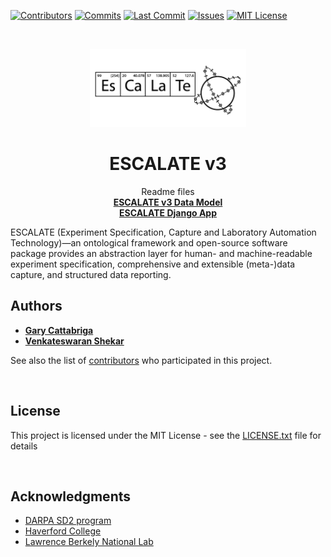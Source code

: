 [![Contributors][contributors-shield]][contributors-url]
[![Commits][commits-shield]][commits-url]
[![Last Commit][lastcommit-shield]][lastcommit-url]
[![Issues][issues-shield]][issues-url]
[![MIT License][license-shield]][license-url]

<!-- PROJECT LOGO -->
<br />
<p align="center">
  <a href="https://github.com/darkreactions/ESCALATE">
    <img src="data_model/images/Escalate_B-04.png" alt="Logo" width="250 height="100">
  </a>
  <h1 align="center">ESCALATE v3</h1>
  <p align="center">
   Readme files 
    <br />
    <a href="https://github.com/darkreactions/ESCALATE/blob/master/data_model/README.md"><strong>ESCALATE v3 Data Model</strong></a>
    <br />
    <a href="https://github.com/darkreactions/ESCALATE/blob/master/escalate/README.md"><strong>ESCALATE Django App</strong></a>
    <br />
  </p>
  
</p>


ESCALATE (Experiment Specification, Capture and Laboratory Automation Technology)—an ontological framework and open-source software package provides an abstraction layer for human- and machine-readable experiment specification, comprehensive and extensible (meta-)data capture, and structured data reporting.

<!-- ******************* Authors ****************** -->
<a name="authors"></a>
## Authors

* [**Gary Cattabriga**](https://github.com/gcatabr1)
* [**Venkateswaran Shekar**](https://github.com/vshekar)

See also the list of [contributors](https://github.com/darkreactions/ESCALATE/graphs/contributors) who participated in this project.

<br/>

<!-- ******************* License ****************** -->
<a name="license"></a>
## License

This project is licensed under the MIT License - see the [LICENSE.txt](LICENSE.txt) file for details

<br/>


<!-- ******************* Acknowledgments ****************** -->
<a name="acknowledgements"></a>
## Acknowledgments
* [DARPA SD2 program](https://www.darpa.mil/program/synergistic-discovery-and-design)
* [Haverford College](https://www.haverford.edu)
* [Lawrence Berkely National Lab](https://www.lbl.gov)


<!-- MARKDOWN LINKS & IMAGES -->
[contributors-shield]: https://img.shields.io/github/contributors/darkreactions/ESCALATE
[contributors-url]: https://github.com/darkreactions/ESCALATE/graphs/contributors
[lastcommit-shield]: https://img.shields.io/github/last-commit/darkreactions/ESCALATE
[lastcommit-url]: https://github.com/darkreactions/ESCALATE/graphs/commit-activity
[issues-shield]: https://img.shields.io/github/issues/darkreactions/ESCALATE
[issues-url]: https://github.com/darkreactions/ESCALATE/issues
[license-shield]: https://img.shields.io/github/license/darkreactions/ESCALATE
[license-url]: https://github.com/darkreactions/ESCALATE/blob/master/LICENSE
[commits-shield]: https://img.shields.io/github/commit-activity/m/darkreactions/ESCALATE
[commits-url]: https://github.com/darkreactions/ESCALATE/graphs/commit-activity


